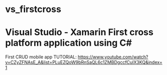 # vs_firstcross
# Visual Studio - Xamarin First cross platform application using C#

First CRUD mobile app 
TUTORIAL:
https://www.youtube.com/watch?v=CZyZFNAsE_A&list=PLuEZQoW9bRnSaQL6c1ZMBDgccfCuIX3KQ&index=1
